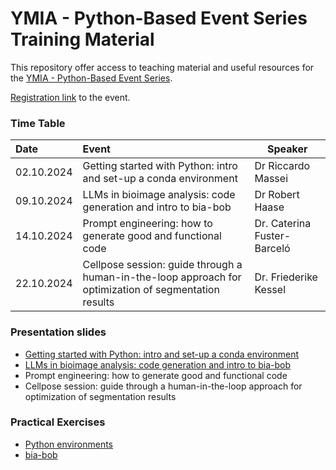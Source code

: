 # YMIA - Python-Based Event Series Training Material

This repository offer access to teaching material and useful resources 
for the [YMIA - Python-Based Event Series](https://gerbi-gmb.de/teams/ymia/).

[Registration link](http://gerbi-gmb.de/machform/view.php?id=72442) to the event.

### Time Table
| Date            | Event                                                                                                | Speaker            |
|:----------------|:-----------------------------------------------------------------------------------------------------|--------------------|
| 02.10.2024      | Getting started with Python: intro and set-up a conda environment                                    | Dr Riccardo Massei |
| 09.10.2024      | 	LLMs in bioimage analysis: code generation and intro to bia-bob                                     | Dr Robert Haase     |
| 14.10.2024      | Prompt engineering: how to generate good and functional code                                         | Dr. Caterina Fuster-Barceló|
| 22.10.2024      | Cellpose session: guide through a human-in-the-loop approach for optimization of segmentation results| Dr. Friederike Kessel |

### Presentation slides

- [Getting started with Python: intro and set-up a conda environment](https://zenodo.org/records/13908480)
- [LLMs in bioimage analysis: code generation and intro to bia-bob ](https://zenodo.org/records/13908108)
- Prompt engineering: how to generate good and functional code
- Cellpose session: guide through a human-in-the-loop approach for optimization of segmentation results

### Practical Exercises

- [Python environments](01_python_environment/README.md)
- [bia-bob](02_bia_bob_code_generation/readme.md)
